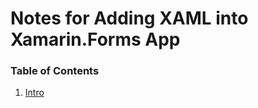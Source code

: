 # Notes for Adding XAML into Xamarin.Forms App

### Table of Contents
1. [Intro](/Markdown/intro.md)